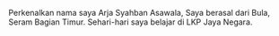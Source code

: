 Perkenalkan nama saya Arja Syahban Asawala,
Saya berasal dari Bula, Seram Bagian Timur.
Sehari-hari saya belajar di LKP Jaya Negara.
